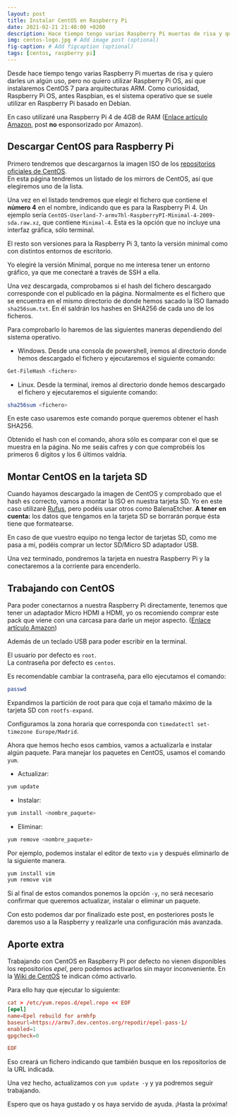 ```yaml
---
layout: post
title: Instalar CentOS en Raspberry Pi
date: 2021-02-21 21:48:00 +0200
description: Hace tiempo tengo varias Raspberry Pi muertas de risa y quiero darles un algún uso, pero no quiero utilizar Raspberry Pi OS, así que instalaremos CentOS 7 para arquitecturas ARM. # Add post description (optional)
img: centos-logo.jpg # Add image post (optional)
fig-caption: # Add figcaption (optional)
tags: [centos, raspberry pi]
---
```


Desde hace tiempo tengo varias Raspberry Pi muertas de risa y quiero darles un algún uso, pero no quiero utilizar Raspberry Pi OS, así que instalaremos CentOS 7 para arquitecturas ARM. Como curiosidad, Raspberry Pi OS, antes Raspbian, es el sistema operativo que se suele utilizar en Raspberry Pi basado en Debian.

En caso utilizaré una Raspberry Pi 4 de 4GB de RAM ([Enlace artículo Amazon][amazonraspberry], post **no** esponsorizado por Amazon).

## Descargar CentOS para Raspberry Pi

Primero tendremos que descargarnos la imagen ISO de los [repositorios oficiales de CentOS][centos].  
En esta página tendremos un listado de los mirrors de CentOS, así que elegiremos uno de la lista.

Una vez en el listado tendremos que elegir el fichero que contiene el **número 4** en el nombre, indicando que es para la Raspberry Pi 4. Un ejemplo sería `CentOS-Userland-7-armv7hl-RaspberryPI-Minimal-4-2009-sda.raw.xz`, que contiene `Minimal-4`. Esta es la opción que no incluye una interfaz gráfica, sólo terminal.

El resto son versiones para la Raspberry Pi 3, tanto la versión minimal como con distintos entornos de escritorio.

Yo elegiré la versión Minimal, porque no me interesa tener un entorno gráfico, ya que me conectaré a través de SSH a ella.

Una vez descargada, comprobamos si el hash del fichero descargado corresponde con el publicado en la página. Normalmente es el fichero que se encuentra en el mismo directorio de donde hemos sacado la ISO llamado `sha256sum.txt`. En él saldrán los hashes en SHA256 de cada uno de los ficheros.

Para comprobarlo lo haremos de las siguientes maneras dependiendo del sistema operativo.

* Windows. Desde una consola de powershell, iremos al directorio donde hemos descargado el fichero y ejecutaremos el siguiente comando:
```powershell
Get-FileHash <fichero>
```

* Linux. Desde la terminal, iremos al directorio donde hemos descargado el fichero y ejecutaremos el siguiente comando:
```bash
sha256sum <fichero>
```
En este caso usaremos este comando porque queremos obtener el hash SHA256.

Obtenido el hash con el comando, ahora sólo es comparar con el que se muestra en la página. No me seáis cafres y con que comprobéis los primeros 6 dígitos y los 6 últimos valdría.

## Montar CentOS en la tarjeta SD

Cuando hayamos descargado la imagen de CentOS y comprobado que el hash es correcto, vamos a montar la ISO en nuestra tarjeta SD. Yo en este caso utilizaré [Rufus][rufus], pero podéis usar otros como BalenaEtcher.
**A tener en cuenta:** los datos que tengamos en la tarjeta SD se borrarán porque ésta tiene que formatearse.

En caso de que vuestro equipo no tenga lector de tarjetas SD, como me pasa a mí, podéis comprar un lector SD/Micro SD adaptador USB.

Una vez terminado, pondremos la tarjeta en nuestra Raspberry Pi y la conectaremos a la corriente para encenderlo.

## Trabajando con CentOS

Para poder conectarnos a nuestra Raspberry Pi directamente, tenemos que tener un adaptador Micro HDMI a HDMI, yo os recomiendo comprar este pack que viene con una carcasa para darle un mejor aspecto.  ([Enlace artículo Amazon][amazonpack])

Además de un teclado USB para poder escribir en la terminal.

El usuario por defecto es `root`.  
La contraseña por defecto es `centos`.

Es recomendable cambiar la contraseña, para ello ejecutamos el comando:
```bash
passwd
```

Expandimos la partición de root para que coja el tamaño máximo de la tarjeta SD con `rootfs-expand`.

Configuramos la zona horaria que corresponda con `timedatectl set-timezone Europe/Madrid`.

Ahora que hemos hecho esos cambios, vamos a actualizarla e instalar algún paquete. Para manejar los paquetes en CentOS, usamos el comando `yum`.

* Actualizar:
```bash
yum update
```

* Instalar:
```bash
yum install <nombre_paquete>
```
* Eliminar:
```bash
yum remove <nombre_paquete>
```

Por ejemplo, podemos instalar el editor de texto `vim` y después eliminarlo de la siguiente manera.
```bash
yum install vim
yum remove vim
```

Si al final de estos comandos ponemos la opción `-y`, no será necesario confirmar que queremos actualizar, instalar o eliminar un paquete.

Con esto podemos dar por finalizado este post, en posteriores posts le daremos uso a la Raspberry y realizarle una configuración más avanzada.

## Aporte extra

Trabajando con CentOS en Raspberry Pi por defecto no vienen disponibles los repositorios _epel_, pero podemos activarlos sin mayor inconveniente.
En la [Wiki de CentOS][wikicentos] te indican cómo activarlo.

Para ello hay que ejecutar lo siguiente:

```conf
cat > /etc/yum.repos.d/epel.repo << EOF
[epel]
name=Epel rebuild for armhfp
baseurl=https://armv7.dev.centos.org/repodir/epel-pass-1/
enabled=1
gpgcheck=0

EOF
```

Eso creará un fichero indicando que también busque en los repositorios de la URL indicada.

Una vez hecho, actualizamos con `yum update -y` y ya podremos seguir trabajando.

Espero que os haya gustado y os haya servido de ayuda. ¡Hasta la próxima!

[amazonraspberry]: https://www.amazon.es/gp/product/B07TC2BK1X
[centos]: http://isoredirect.centos.org/altarch/7/isos/armhfp/
[rufus]: https://rufus.ie/
[amazonpack]: https://www.amazon.es/gp/product/B07WN3CHGH
[wikicentos]: https://wiki.centos.org/SpecialInterestGroup/AltArch/armhfp#How_Can_I_Enable_EPEL_7_on_armhfp_.3F
